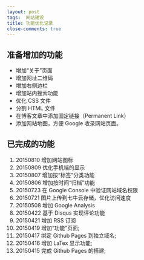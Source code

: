 ```yaml
---
layout: post
tags:  网站建设
title: 功能优化记录
close-comments: true
---
```


## 准备增加的功能

+ 增加“关于”页面
+ 增加网址二维码
+ 增加右侧边栏
+ 增加站内搜索功能
+ 优化 CSS 文件
+ 分割 HTML 文件
+ 在博客文章中添加固定链接（Permanent Link）
+ 添加网站地图，方便 Google 收录网站页面。  

## 已完成的功能

1. 20150810 增加网站图标
1. 20150809 优化手机端的显示
1. 20150807 增加按“标签”分类功能
1. 20150806 增加按时间“归档”功能
1. 20150723 在 Google Console 中验证网站域名权限
1. 20150721 图片上传到七牛云存储，优化访问速度
1. 20150508 增加 Google Analysis
1. 20150422 基于 Disqus 实现评论功能
1. 20150421 增加 RSS 订阅
1. 20150419 增加“功能”页面;
1. 20150417 绑定 Github Pages 到独立域名;
1. 20150416 增加 LaTex 显示功能;
1. 20150415 完成 Github Pages 的搭建;
